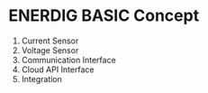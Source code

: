 # ENERDIG BASIC Concept

1. Current Sensor
2. Voltage Sensor
3. Communication Interface
4. Cloud API Interface
5. Integration